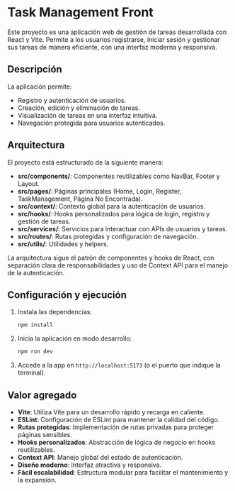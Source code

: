 # Task Management Front

Este proyecto es una aplicación web de gestión de tareas desarrollada con React y Vite. Permite a los usuarios registrarse, iniciar sesión y gestionar sus tareas de manera eficiente, con una interfaz moderna y responsiva.

## Descripción

La aplicación permite:
- Registro y autenticación de usuarios.
- Creación, edición y eliminación de tareas.
- Visualización de tareas en una interfaz intuitiva.
- Navegación protegida para usuarios autenticados.

## Arquitectura

El proyecto está estructurado de la siguiente manera:

- **src/components/**: Componentes reutilizables como NavBar, Footer y Layout.
- **src/pages/**: Páginas principales (Home, Login, Register, TaskManagement, Página No Encontrada).
- **src/context/**: Contexto global para la autenticación de usuarios.
- **src/hooks/**: Hooks personalizados para lógica de login, registro y gestión de tareas.
- **src/services/**: Servicios para interactuar con APIs de usuarios y tareas.
- **src/routes/**: Rutas protegidas y configuración de navegación.
- **src/utils/**: Utilidades y helpers.

La arquitectura sigue el patrón de componentes y hooks de React, con separación clara de responsabilidades y uso de Context API para el manejo de la autenticación.

## Configuración y ejecución

1. Instala las dependencias:
   ```bash
   npm install
   ```
2. Inicia la aplicación en modo desarrollo:
   ```bash
   npm run dev
   ```
3. Accede a la app en `http://localhost:5173` (o el puerto que indique la terminal).

## Valor agregado

- **Vite**: Utiliza Vite para un desarrollo rápido y recarga en caliente.
- **ESLint**: Configuración de ESLint para mantener la calidad del código.
- **Rutas protegidas**: Implementación de rutas privadas para proteger páginas sensibles.
- **Hooks personalizados**: Abstracción de lógica de negocio en hooks reutilizables.
- **Context API**: Manejo global del estado de autenticación.
- **Diseño moderno**: Interfaz atractiva y responsiva.
- **Fácil escalabilidad**: Estructura modular para facilitar el mantenimiento y la expansión.
